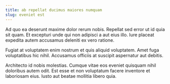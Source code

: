 ```yaml
---
title: ab repellat ducimus maiores numquam
slug: eveniet est
---
```


Ad quo ea deserunt maxime dolor rerum nobis. Repellat sed error ut id quia sit quam. Et excepturi unde qui non adipisci a aut eius illo. Iure placeat expedita autem accusamus deleniti ex vero ratione.

Fugiat at voluptatem enim nostrum et quis aliquid voluptatem. Amet fuga voluptatibus hic nihil. Accusamus officiis at suscipit aspernatur aut debitis.

Architecto id nobis molestias. Cumque vitae eos eveniet quisquam nihil doloribus autem odit. Est esse et non voluptatum facere inventore et laboriosam eius. Iusto aut beatae mollitia libero quia.
